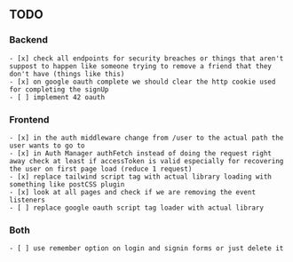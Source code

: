 
## TODO

### Backend
	- [x] check all endpoints for security breaches or things that aren't suppost to happen like someone trying to remove a friend that they don't have (things like this)
	- [x] on google oauth complete we should clear the http cookie used for completing the signUp
	- [ ] implement 42 oauth

### Frontend
	- [x] in the auth middleware change from /user to the actual path the user wants to go to
	- [x] in Auth Manager authFetch instead of doing the request right away check at least if accessToken is valid especially for recovering the user on first page load (reduce 1 request)
	- [x] replace tailwind script tag with actual library loading with something like postCSS plugin
	- [x] look at all pages and check if we are removing the event listeners
	- [ ] replace google oauth script tag loader with actual library


### Both
	- [ ] use remember option on login and signin forms or just delete it